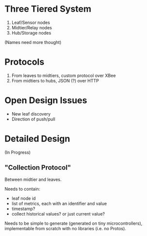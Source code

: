 Three Tiered System
===================
1. Leaf/Sensor nodes
2. Midtier/Relay nodes
3. Hub/Storage nodes

(Names need more thought)

Protocols
=========
1. From leaves to midtiers, custom protocol over XBee
2. From midtiers to hubs, JSON (?) over HTTP

Open Design Issues
==================
- New leaf discovery
- Direction of push/pull


Detailed Design
===============
(In Progress)

"Collection Protocol"
---------------------
Between midtier and leaves.

Needs to contain:

- leaf node id
- list of metrics, each with an identifier and value
- timestamp?
- collect historical values? or just current value?

Needs to be simple to generate (generated on tiny microcontrollers), implementable from scratch with no libraries (i.e. no Protos).


